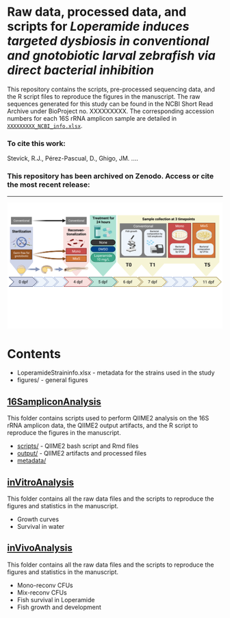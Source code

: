 # Raw data, processed data, and scripts for *Loperamide induces targeted dysbiosis in conventional and gnotobiotic larval zebrafish via direct bacterial inhibition*


This repository contains the scripts, pre-processed sequencing data, and the R script files to reproduce the figures in the manuscript. The raw sequences generated for this study can be found in the NCBI Short Read Archive under BioProject no. XXXXXXXXX. The corresponding accession numbers for each 16S rRNA amplicon sample are detailed in [`XXXXXXXXX_NCBI_info.xlsx`](/XXXXXXXX_NCBI_info.xlsx).

### To cite this work:
Stevick, R.J., Pérez-Pascual, D., Ghigo, JM. ....


### This repository has been archived on Zenodo. Access or cite the most recent release:


-------------------------------------------------------------------------

![schema](figures/LoperamideExperimentalSchematic.png)


# Contents

- LoperamideStraininfo.xlsx - metadata for the strains used in the study
- figures/ - general figures 

## [16SampliconAnalysis](/16SampliconAnalysis)
This folder contains scripts used to perform QIIME2 analysis on the 16S rRNA amplicon data, the QIIME2 output artifacts, and the R script to reproduce the figures in the manuscript.
- [scripts/](/16SampliconAnalysis/scripts) - QIIME2 bash script and Rmd files
- [output/](/16SampliconAnalysis/output) - QIIME2 artifacts and processed files
- [metadata/](/16SampliconAnalysis/metadata)

## [inVitroAnalysis](/inVitroAnalysis)
This folder contains all the raw data files and the scripts to reproduce the figures and statistics in the manuscript.
- Growth curves
- Survival in water


## [inVivoAnalysis](/inVivoAnalysis)
This folder contains all the raw data files and the scripts to reproduce the figures and statistics in the manuscript.
- Mono-reconv CFUs
- Mix-reconv CFUs
- Fish survival in Loperamide
- Fish growth and development
